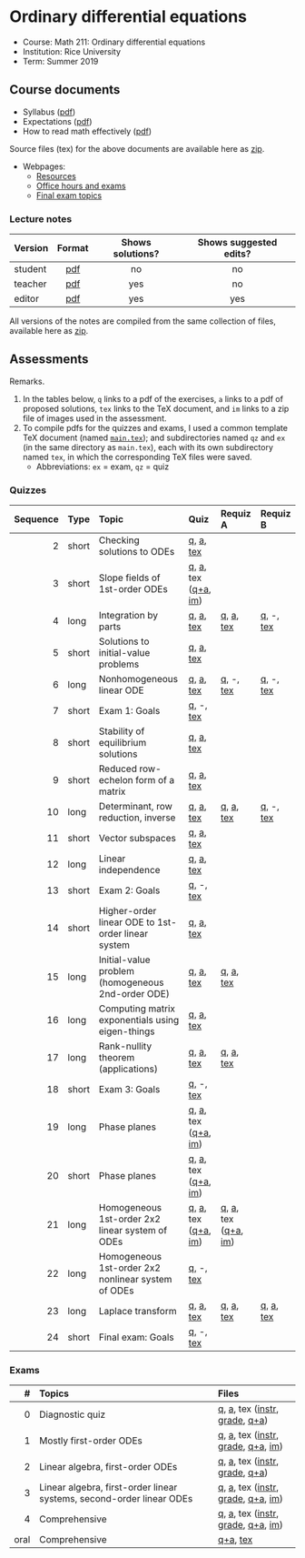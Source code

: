 # Ordinary differential equations

- Course: Math 211: Ordinary differential equations
- Institution: Rice University
- Term: Summer 2019



## Course documents

- Syllabus ([pdf](docs/pdf/syl.pdf))
- Expectations ([pdf](docs/pdf/exp.pdf))
- How to read math effectively ([pdf](docs/pdf/read.pdf))

Source files (tex) for the above documents are available here as [zip](docs/tex/docs.zip).

- Webpages:
    - [Resources](webp/res.html)
    - [Office hours and exams](webp/oh-ex.html)
    - [Final exam topics](fe.html)

### Lecture notes

| Version | Format                        | Shows solutions? | Shows suggested edits? |
|:--------|:-----------------------------:|:----------------:|:----------------------:|
| student | [pdf](notes/pdf/student.pdf) | no  | no  |
| teacher | [pdf](notes/pdf/teacher.pdf) | yes | no  |
| editor  | [pdf](notes/pdf/editor.pdf)  | yes | yes |

All versions of the notes are compiled from the same collection of files, available here as [zip](notes/tex/notes.zip).



## Assessments

Remarks.

1. In the tables below, `q` links to a pdf of the exercises, `a` links to a pdf of proposed solutions, `tex` links to the TeX document, and `im` links to a zip file of images used in the assessment.
2. To compile pdfs for the quizzes and exams, I used a common template TeX document (named [`main.tex`](assess/main.tex)); and subdirectories named `qz` and `ex` (in the same directory as `main.tex`), each with its own subdirectory named `tex`, in which the corresponding TeX files were saved.
    - Abbreviations: `ex` = exam, `qz` = quiz

### Quizzes

| Sequence | Type  | Topic                                              | Quiz | Requiz A | Requiz B |
|---------:|:------|:---------------------------------------------------|:-----|:---------|:---------|
|        2 | short | Checking solutions to ODEs                         | [q](assess/ex/pdf/02.pdf), [a](assess/ex/pdf/02-sol.pdf), [tex](assess/ex/tex/02.tex) |  |  |
|        3 | short | Slope fields of 1st-order ODEs                      | [q](assess/ex/pdf/03.pdf), [a](assess/ex/pdf/03-sol.pdf), tex ([q+a](assess/ex/tex/02.tex), [im](assess/ex/tex/03-graphics.zip)) |  |  |
|        4 | long  | Integration by parts                               | [q](assess/ex/pdf/04.pdf), [a](assess/ex/pdf/04-sol.pdf), [tex](assess/ex/tex/04.tex) | [q](assess/ex/pdf/04A.pdf), [a](assess/ex/pdf/04A-sol.pdf), [tex](assess/ex/tex/04A.tex) | [q](assess/ex/pdf/04B.pdf), -, [tex](assess/ex/tex/04B.tex) |
|        5 | short | Solutions to initial-value problems                | [q](assess/ex/pdf/05.pdf), [a](assess/ex/pdf/05-sol.pdf), [tex](assess/ex/tex/05.tex) |  |  |
|        6 | long  | Nonhomogeneous linear ODE                          | [q](assess/ex/pdf/06.pdf), [a](assess/ex/pdf/06-sol.pdf), [tex](assess/ex/tex/06.tex) | [q](assess/ex/pdf/06A.pdf), -, [tex](assess/ex/tex/06A.tex) | [q](assess/ex/pdf/06B.pdf), -, [tex](assess/ex/tex/06B.tex) |
|        7 | short | Exam 1: Goals                                      | [q](assess/ex/pdf/07.pdf), -, [tex](assess/ex/tex/07.tex) |  |  |
|        8 | short | Stability of equilibrium solutions                 | [q](assess/ex/pdf/08.pdf), [a](assess/ex/pdf/08-sol.pdf), [tex](assess/ex/tex/08.tex) |  |  |
|        9 | short | Reduced row-echelon form of a matrix               | [q](assess/ex/pdf/09.pdf), [a](assess/ex/pdf/09-sol.pdf), [tex](assess/ex/tex/09.tex) |  |  |
|       10 | long  | Determinant, row reduction, inverse                | [q](assess/ex/pdf/10.pdf), [a](assess/ex/pdf/10-sol.pdf), [tex](assess/ex/tex/10.tex) | [q](assess/ex/pdf/10A.pdf), [a](assess/ex/pdf/10A-sol.pdf), [tex](assess/ex/tex/10A.tex) | [q](assess/ex/pdf/10B.pdf), -, [tex](assess/ex/tex/10B.tex) |
|       11 | short | Vector subspaces                                   | [q](assess/ex/pdf/11.pdf), [a](assess/ex/pdf/11-sol.pdf), [tex](assess/ex/tex/11.tex) |  |  |
|       12 | long  | Linear independence                                | [q](assess/ex/pdf/12.pdf), [a](assess/ex/pdf/12-sol.pdf), [tex](assess/ex/tex/12.tex) |  |  |
|       13 | short | Exam 2: Goals                                      | [q](assess/ex/pdf/13.pdf), -, [tex](assess/ex/tex/13.tex)  |  |
|       14 | short | Higher-order linear ODE to 1st-order linear system | [q](assess/ex/pdf/14.pdf), [a](assess/ex/pdf/14-sol.pdf), [tex](assess/ex/tex/14.tex) |  |  |
|       15 | long  | Initial-value problem (homogeneous 2nd-order ODE)  | [q](assess/ex/pdf/15.pdf), [a](assess/ex/pdf/15-sol.pdf), [tex](assess/ex/tex/15.tex) | [q](assess/ex/pdf/15A.pdf), [a](assess/ex/pdf/15A-sol.pdf), [tex](assess/ex/tex/15A.tex) |  |
|       16 | long  | Computing matrix exponentials using eigen-things   | [q](assess/ex/pdf/16.pdf), [a](assess/ex/pdf/16-sol.pdf), [tex](assess/ex/tex/16.tex) |  |  |
|       17 | long  | Rank-nullity theorem (applications)                | [q](assess/ex/pdf/17.pdf), [a](assess/ex/pdf/17-sol.pdf), [tex](assess/ex/tex/17.tex) | [q](assess/ex/pdf/17A.pdf), [a](assess/ex/pdf/17A-sol.pdf), [tex](assess/ex/tex/17A.tex) |  |
|       18 | short | Exam 3: Goals                                      | [q](assess/ex/pdf/18.pdf), -, [tex](assess/ex/tex/18.tex) |  |  |
|       19 | long  | Phase planes                                       | [q](assess/ex/pdf/19.pdf), [a](assess/ex/pdf/19-sol.pdf), tex ([q+a](assess/ex/tex/19.tex), [im](assess/ex/tex/19-graphics.zip)) |  |  |
|       20 | short | Phase planes                                       | [q](assess/ex/pdf/20.pdf), [a](assess/ex/pdf/20-sol.pdf), tex ([q+a](assess/ex/tex/20.tex), [im](assess/ex/tex/20-graphics.zip)) |  |  |
|       21 | long  | Homogeneous 1st-order 2x2 linear system of ODEs    | [q](assess/ex/pdf/21.pdf), [a](assess/ex/pdf/21-sol.pdf), tex ([q+a](assess/ex/tex/21.tex), [im](assess/ex/tex/21-graphics.zip)) | [q](assess/ex/pdf/21Z.pdf), [a](assess/ex/pdf/21Z-sol.pdf), tex ([q+a](assess/ex/tex/21Z.tex), [im](assess/ex/tex/21Z-graphics.zip)) |  |
|       22 | long  | Homogeneous 1st-order 2x2 nonlinear system of ODEs | [q](assess/ex/pdf/22.pdf), -, [tex](assess/ex/tex/22.tex) |  |  |
|       23 | long  | Laplace transform                                  | [q](assess/ex/pdf/23.pdf), [a](assess/ex/pdf/23-sol.pdf), [tex](assess/ex/tex/23.tex) | [q](assess/ex/pdf/23Y.pdf), [a](assess/ex/pdf/23Y-sol.pdf), [tex](assess/ex/tex/23Y.tex) | [q](assess/ex/pdf/23Z.pdf), [a](assess/ex/pdf/23Z-sol.pdf), [tex](assess/ex/tex/23Z.tex) |
|       24 | short | Final exam: Goals                                  | [q](assess/ex/pdf/24.pdf), -, [tex](assess/ex/tex/24.tex) |  |  |

### Exams

|    # | Topics | Files |
|-----:|:-------|:------|
|    0 | Diagnostic quiz | [q](assess/qz/pdf/01.pdf), [a](assess/qz/pdf/01-sol.pdf), tex ([instr](assess/qz/tex/01-instr.tex), [grade](assess/qz/tex/01-grade.tex), [q+a](assess/qz/tex/01.tex)) |
|    1 | Mostly first-order ODEs | [q](assess/ex/pdf/01.pdf), [a](assess/ex/pdf/01-sol.pdf), tex ([instr](assess/ex/tex/01-instr.tex), [grade](assess/ex/tex/01-grade.tex), [q+a](assess/ex/tex/01.tex), [im](assess/ex/tex/01-graphics.zip)) |
|    2 | Linear algebra, first-order ODEs | [q](assess/ex/pdf/02.pdf), [a](assess/ex/pdf/02-sol.pdf), tex ([instr](assess/ex/tex/02-instr.tex), [grade](assess/ex/tex/02-grade.tex), [q+a](assess/ex/tex/02.tex)) |
|    3 | Linear algebra, first-order linear systems, second-order linear ODEs | [q](assess/ex/pdf/03.pdf), [a](assess/ex/pdf/03-sol.pdf), tex ([instr](assess/ex/tex/03-instr.tex), [grade](assess/ex/tex/03-grade.tex), [q+a](assess/ex/tex/03.tex), [im](assess/ex/tex/03-graphics.zip)) |
|    4 | Comprehensive | [q](assess/ex/pdf/04.pdf), [a](assess/ex/pdf/04-sol.pdf), tex ([instr](assess/ex/tex/04-instr.tex), [grade](assess/ex/tex/04-grade.tex), [q+a](assess/ex/tex/04.tex), [im](assess/ex/tex/04-graphics.zip)) |
| oral | Comprehensive | [q+a](assess/ex/pdf/oral.pdf), [tex](assess/ex/tex/oral.tex) |
